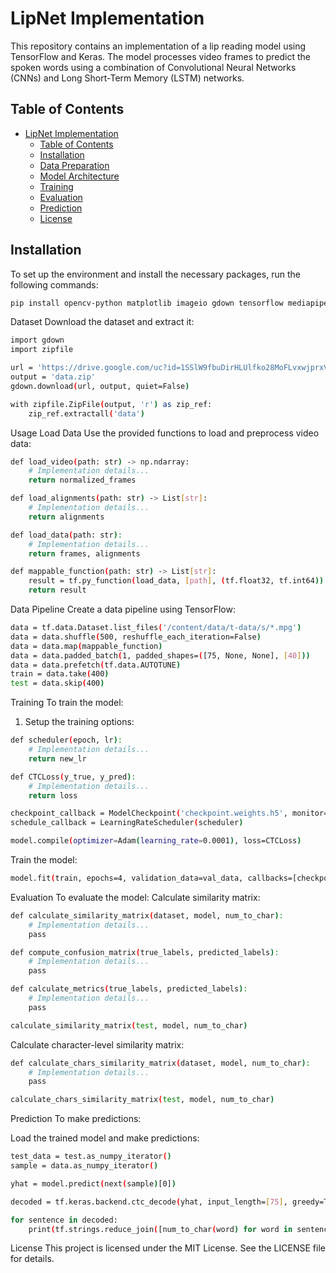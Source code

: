 # LipNet Implementation

This repository contains an implementation of a lip reading model using TensorFlow and Keras. The model processes video frames to predict the spoken words using a combination of Convolutional Neural Networks (CNNs) and Long Short-Term Memory (LSTM) networks.

## Table of Contents

- [LipNet Implementation](#lipnet-implementation)
  - [Table of Contents](#table-of-contents)
  - [Installation](#installation)
  - [Data Preparation](#data-preparation)
  - [Model Architecture](#model-architecture)
  - [Training](#training)
  - [Evaluation](#evaluation)
  - [Prediction](#prediction)
  - [License](#license)

## Installation
To set up the environment and install the necessary packages, run the following commands:

```bash
pip install opencv-python matplotlib imageio gdown tensorflow mediapipe Levenshtein
```
Dataset
Download the dataset and extract it:
```bash
import gdown
import zipfile

url = 'https://drive.google.com/uc?id=1SSlW9fbuDirHLUlfko28MoFLvxwjprxV'
output = 'data.zip'
gdown.download(url, output, quiet=False)

with zipfile.ZipFile(output, 'r') as zip_ref:
    zip_ref.extractall('data')
```
Usage
Load Data
Use the provided functions to load and preprocess video data:

```bash
def load_video(path: str) -> np.ndarray:
    # Implementation details...
    return normalized_frames

def load_alignments(path: str) -> List[str]:
    # Implementation details...
    return alignments

def load_data(path: str):
    # Implementation details...
    return frames, alignments

def mappable_function(path: str) -> List[str]:
    result = tf.py_function(load_data, [path], (tf.float32, tf.int64))
    return result
```
Data Pipeline
Create a data pipeline using TensorFlow:
```bash
data = tf.data.Dataset.list_files('/content/data/t-data/s/*.mpg')
data = data.shuffle(500, reshuffle_each_iteration=False)
data = data.map(mappable_function)
data = data.padded_batch(1, padded_shapes=([75, None, None], [40]))
data = data.prefetch(tf.data.AUTOTUNE)
train = data.take(400)
test = data.skip(400)
```
Training
To train the model:
1) Setup the training options:
```bash
def scheduler(epoch, lr):
    # Implementation details...
    return new_lr

def CTCLoss(y_true, y_pred):
    # Implementation details...
    return loss

checkpoint_callback = ModelCheckpoint('checkpoint.weights.h5', monitor='loss', save_weights_only=True)
schedule_callback = LearningRateScheduler(scheduler)

model.compile(optimizer=Adam(learning_rate=0.0001), loss=CTCLoss)
```
Train the model:
```bash
model.fit(train, epochs=4, validation_data=val_data, callbacks=[checkpoint_callback, schedule_callback])
```

Evaluation
To evaluate the model:
Calculate similarity matrix:

```bash
def calculate_similarity_matrix(dataset, model, num_to_char):
    # Implementation details...
    pass

def compute_confusion_matrix(true_labels, predicted_labels):
    # Implementation details...
    pass

def calculate_metrics(true_labels, predicted_labels):
    # Implementation details...
    pass

calculate_similarity_matrix(test, model, num_to_char)
```
Calculate character-level similarity matrix:

```bash
def calculate_chars_similarity_matrix(dataset, model, num_to_char):
    # Implementation details...
    pass

calculate_chars_similarity_matrix(test, model, num_to_char)
```

Prediction
To make predictions:

Load the trained model and make predictions:
```bash
test_data = test.as_numpy_iterator()
sample = data.as_numpy_iterator()

yhat = model.predict(next(sample)[0])

decoded = tf.keras.backend.ctc_decode(yhat, input_length=[75], greedy=True)[0][0].numpy()

for sentence in decoded:
    print(tf.strings.reduce_join([num_to_char(word) for word in sentence]))
```

License
This project is licensed under the MIT License. See the LICENSE file for details.
